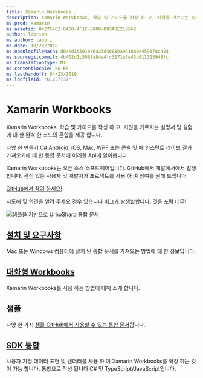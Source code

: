 ```yaml
---
title: Xamarin Workbooks
description: Xamarin Workbooks, 학습 및 가이드를 작성 하 고, 지원을 가르치는 설명서 및 실험에 대 한 완벽 한 코드의 혼합을 제공 합니다.
ms.prod: xamarin
ms.assetid: 04275482-0488-4F1C-8808-D03A8E21BE62
author: lobrien
ms.author: laobri
ms.date: 10/23/2018
ms.openlocfilehash: d0aed1b501b86a23d4008ba9618b0e459178ca24
ms.sourcegitcommit: 4b402d1c508fa84e4fc3171a6e43b811323948fc
ms.translationtype: MT
ms.contentlocale: ko-KR
ms.lasthandoff: 04/23/2019
ms.locfileid: "61257737"
---
```

# <a name="xamarin-workbooks"></a>Xamarin Workbooks

Xamarin Workbooks, 학습 및 가이드를 작성 하 고, 지원을 가르치는 설명서 및 실험에 대 한 완벽 한 코드의 혼합을 제공 합니다.

다양 한 만들기 C# Android, iOS, Mac, WPF 또는 콘솔 및 때 인스턴트 라이브 결과 가져오기에 대 한 통합 문서에 이러한 Api에 알아봅니다.

Xamarin Workbooks는 오픈 소스 소프트웨어입니다. GitHub에서 개발에서에서 발생합니다. 관심 있는 사용자 및 개발자가 프로젝트를 사용 하 여 참여를 권해 드립니다.

[GitHub에서 참여 하세요!](https://github.com/Microsoft/workbooks)

시도해 및 의견을 알려 주세요 경우 있습니다 [버그가 발생할](~/tools/workbooks/install.md#reporting-bugs)합니다. 것을 [포럼](https://forums.xamarin.com/categories/inspector) 너무!

[![](images/interactive-1.0.0-urho-planet-earth-small.png "샘플을 기반으로 UrhoSharp 통합 문서")](images/interactive-1.0.0-urho-planet-earth.png#lightbox)

## <a name="installation-and-requirementsinstallmd"></a>[설치 및 요구사항](install.md)

Mac 또는 Windows 컴퓨터에 설치 된 통합 문서를 가져오는 방법에 대 한 정보입니다.

## <a name="interactive-workbooksworkbookmd"></a>[대화형 Workbooks](workbook.md)

Xamarin Workbooks를 사용 하는 방법에 대해 소개 합니다.

## <a name="samples"></a>샘플

다양 한 가지 [샘플 GitHub에서 사용할 수 있는 통합 문서](https://github.com/xamarin/workbooks)합니다.

## <a name="integration-sdksdkindexmd"></a>[SDK 통합](sdk/index.md)

사용자 지정 데이터 표현 및 렌더러를 사용 하 여 Xamarin Workbooks를 확장 하는 것이 가능 합니다. 통합으로 작성 됩니다 C# 및 TypeScript/JavaScript입니다.
